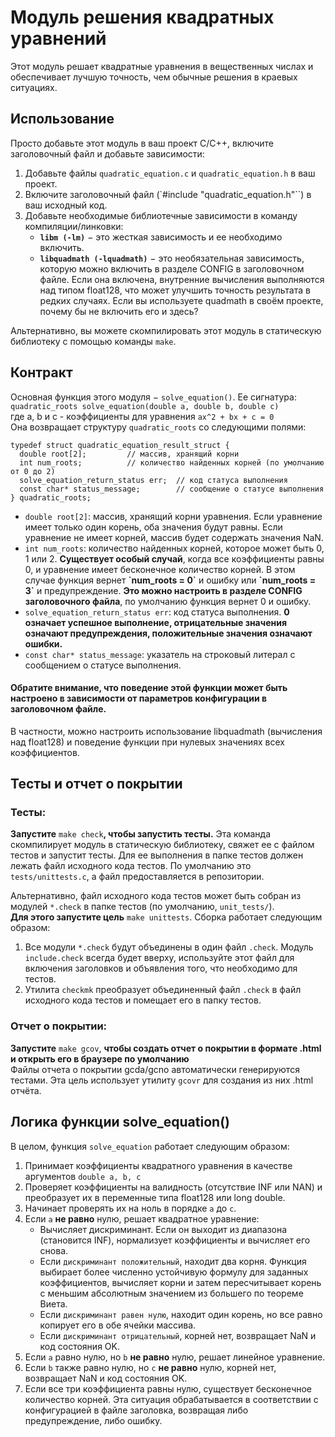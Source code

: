# Модуль решения квадратных уравнений
Этот модуль решает квадратные уравнения в вещественных числах и обеспечивает лучшую точность, чем обычные решения в краевых ситуациях.


## Использование
Просто добавьте этот модуль в ваш проект C/C++, включите заголовочный файл и добавьте зависимости:
1. Добавьте файлы `quadratic_equation.c` и `quadratic_equation.h` в ваш проект.
2. Включите заголовочный файл (`#include "quadratic_equation.h"``) в ваш исходный код.
3. Добавьте необходимые библиотечные зависимости в команду компиляции/линковки:
    * **`libm (-lm)`** − это жесткая зависимость и ее необходимо включить.
    * **`libquadmath (-lquadmath)`** − это необязательная зависимость, которую можно включить в разделе CONFIG в заголовочном файле. Если она включена, внутренние вычисления выполняются над типом float128, что может улучшить точность результата в редких случаях. Если вы используете quadmath в своём проекте, почему бы не включить его и здесь?

Альтернативно, вы можете скомпилировать этот модуль в статическую библиотеку с помощью команды `make`.


## Контракт
Основная функция этого модуля − `solve_equation()`.  Ее сигнатура:\
`quadratic_roots solve_equation(double a, double b, double c)`\
где a, b и c - коэффициенты для уравнения `ax^2 + bx + c = 0`\
Она возвращает структуру `quadratic_roots` со следующими полями:
```
typedef struct quadratic_equation_result_struct {
  double root[2];         // массив, хранящий корни
  int num_roots;          // количество найденных корней (по умолчанию от 0 до 2)
  solve_equation_return_status err;  // код статуса выполнения
  const char* status_message;        // сообщение о статусе выполнения
} quadratic_roots;
```
* `double root[2]`: массив, хранящий корни уравнения. Если уравнение имеет только один корень, оба значения будут равны. Если уравнение не имеет корней, массив будет содержать значения NaN.
* `int num_roots`: количество найденных корней, которое может быть 0, 1 или 2. **Существует особый случай**, когда все коэффициенты равны 0, и уравнение имеет бесконечное количество корней. В этом случае функция вернет **\`num_roots = 0\`** и ошибку или **\`num_roots = 3\`** и предупреждение. **Это можно настроить в разделе CONFIG заголовочного файла**, по умолчанию функция вернет 0 и ошибку.
* `solve_equation_return_status err`: код статуса выполнения. **0 означает успешное выполнение, отрицательные значения означают предупреждения, положительные значения означают ошибки.**
* `const char* status_message`: указатель на строковый литерал с сообщением о статусе выполнения.

#### Обратите внимание, что поведение этой функции может быть настроено в зависимости от параметров конфигурации в заголовочном файле.
В частности, можно настроить использование libquadmath (вычисления над float128) и поведение функции при нулевых значениях всех коэффициентов.

## Тесты и отчет о покрытии
### Тесты:
**Запустите** `make check`**, чтобы запустить тесты.** Эта команда скомпилирует модуль в статическую библиотеку, свяжет ее с файлом тестов и запустит тесты. Для ее выполнения в папке тестов должен лежать файл исходного кода тестов. По умолчанию это `tests/unittests.c`, а файл предоставляется в репозитории.

Альтернативно, файл исходного кода тестов может быть собран из модулей `*.check` в папке тестов (по умолчанию, `unit_tests/`).\
**Для этого запустите цель** `make unittests`. Сборка работает следующим образом:
1. Все модули `*.check` будут объединены в один файл `.check`. Модуль `include.check` всегда будет вверху, используйте этот файл для включения заголовков и объявления того, что необходимо для тестов.
2. Утилита `checkmk` преобразует объединенный файл `.check` в файл исходного кода тестов и помещает его в папку тестов.
### Отчет о покрытии:
**Запустите** `make gcov`, **чтобы создать отчет о покрытии в формате .html и открыть его в браузере по умолчанию**\
Файлы отчета о покрытии gcda/gcno автоматически генерируются тестами. Эта цель использует утилиту `gcovr` для создания из них .html отчёта.


## Логика функции solve_equation()
В целом, функция `solve_equation` работает следующим образом:
1. Принимает коэффициенты квадратного уравнения в качестве аргументов `double a, b, c`
2. Проверяет коэффициенты на валидность (отсутствие INF или NAN) и преобразует их в переменные типа float128 или long double.
3. Начинает проверять их на ноль в порядке `a` до `c`.
4. Если `a` **не равно** нулю, решает квадратное уравнение:
    * Вычисляет дискриминант. Если он выходит из диапазона (становится INF), нормализует коэффициенты и вычисляет его снова.
    * Если `дискриминант положительный`, находит два корня. Функция выбирает более численно устойчивую формулу для заданных коэффициентов, вычисляет корни и затем пересчитывает корень с меньшим абсолютным значением из большего по теореме Виета.
    * Если `дискриминант равен нулю`, находит один корень, но все равно копирует его в обе ячейки массива.
    * Если `дискриминант отрицательный`, корней нет, возвращает NaN и код состояния OK.
5. Если `a` равно нулю, но `b` **не равно** нулю, решает линейное уравнение.
6. Если `b` также равно нулю, но `c` **не равно** нулю, корней нет, возвращает NaN и код состояния OK.
7. Если все три коэффициента равны нулю, существует бесконечное количество корней. Эта ситуация обрабатывается в соответствии с конфигурацией в файле заголовка, возвращая либо предупреждение, либо ошибку.
